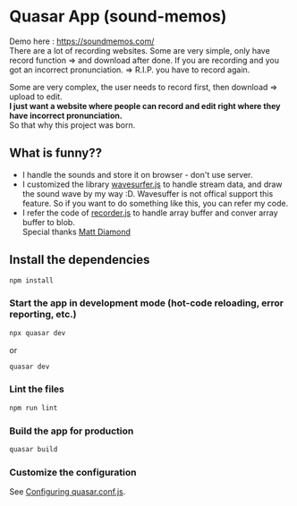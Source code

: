 # Quasar App (sound-memos)
Demo here : https://soundmemos.com/  
There are a lot of recording websites.
Some are very simple, only have record function => and download after done. If you are recording and you got an incorrect pronunciation. => R.I.P. you have to record again.

Some are very complex, the user needs to record first, then download => upload to edit.  
**I just want a website where people can record and edit right where they have incorrect pronunciation.**  
So that why this project was born.

## What is funny??
- I handle the sounds and store it on browser - don't use server.
- I customized the library [wavesurfer.js](https://wavesurfer-js.org/) to handle stream data, and draw the sound wave by my way :D. Wavesuffer is not offical support this feature. So if you want to do something like this, you can refer my code.  
- I refer the code of [recorder.js](https://github.com/mattdiamond/Recorderjs) to handle array buffer and conver array buffer to blob.  
Special thanks [Matt Diamond
](https://github.com/mattdiamond)
## Install the dependencies
```bash
npm install
```

### Start the app in development mode (hot-code reloading, error reporting, etc.)
```bash
npx quasar dev
```
or
```bash
quasar dev
```

### Lint the files
```bash
npm run lint
```

### Build the app for production
```bash
quasar build
```

### Customize the configuration
See [Configuring quasar.conf.js](https://quasar.dev/quasar-cli/quasar-conf-js).
